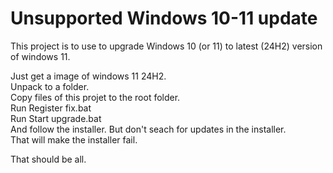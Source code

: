 # Unsupported Windows 10-11 update
This project is to use to upgrade Windows 10 (or 11) to latest (24H2) version of windows 11.

Just get a image of windows 11 24H2.
<br>
Unpack to a folder.
<br>
Copy files of this projet to the root folder.
<br>
Run Register fix.bat
<br>
Run Start upgrade.bat
<br>
And follow the installer. But don't seach for updates in the installer. 
<br>
That will make the installer fail.

That should be all.
